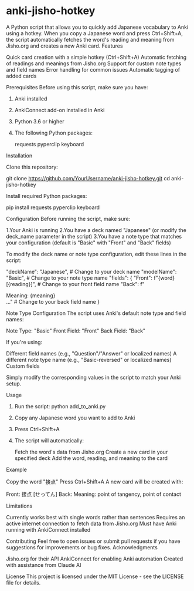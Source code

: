 # anki-jisho-hotkey

A Python script that allows you to quickly add Japanese vocabulary to Anki using a hotkey. When you copy a Japanese word and press Ctrl+Shift+A, the script automatically fetches the word's reading and meaning from Jisho.org and creates a new Anki card.
Features

Quick card creation with a simple hotkey (Ctrl+Shift+A)
Automatic fetching of readings and meanings from Jisho.org
Support for custom note types and field names
Error handling for common issues
Automatic tagging of added cards

Prerequisites
Before using this script, make sure you have:

1. Anki installed
2. AnkiConnect add-on installed in Anki
3. Python 3.6 or higher
4. The following Python packages:

    requests
    pyperclip
    keyboard



Installation

Clone this repository:

git clone https://github.com/YourUsername/anki-jisho-hotkey.git
cd anki-jisho-hotkey

Install required Python packages:

pip install requests pyperclip keyboard

Configuration
Before running the script, make sure:

1.Your Anki is running
2.You have a deck named "Japanese" (or modify the deck_name parameter in the script)
3.You have a note type that matches your configuration (default is "Basic" with "Front" and "Back" fields)

To modify the deck name or note type configuration, edit these lines in the script:

"deckName": "Japanese",  # Change to your deck name
"modelName": "Basic",    # Change to your note type name
"fields": {
    "Front": f"{word} [{reading}]",     # Change to your front field name
    "Back": f"<div>Meaning: {meaning}</div>..."  # Change to your back field name
}

Note Type Configuration
The script uses Anki's default note type and field names:

Note Type: "Basic"
Front Field: "Front"
Back Field: "Back"

If you're using:

Different field names (e.g., "Question"/"Answer" or localized names)
A different note type name (e.g., "Basic-reversed" or localized names)
Custom fields

Simply modify the corresponding values in the script to match your Anki setup.

Usage

1. Run the script:
   python add_to_anki.py

2. Copy any Japanese word you want to add to Anki
3. Press Ctrl+Shift+A
4. The script will automatically:

    Fetch the word's data from Jisho.org
    Create a new card in your specified deck
    Add the word, reading, and meaning to the card

Example

Copy the word "接点"
Press Ctrl+Shift+A
A new card will be created with:

Front: 接点 [せってん]
Back: Meaning: point of tangency, point of contact



Limitations

Currently works best with single words rather than sentences
Requires an active internet connection to fetch data from Jisho.org
Must have Anki running with AnkiConnect installed

Contributing
Feel free to open issues or submit pull requests if you have suggestions for improvements or bug fixes.
Acknowledgments

Jisho.org for their API
AnkiConnect for enabling Anki automation
Created with assistance from Claude AI

License
This project is licensed under the MIT License - see the LICENSE file for details.
 
